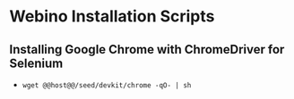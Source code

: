 # Webino Installation Scripts

## Installing Google Chrome with ChromeDriver for Selenium

- `wget @@host@@/seed/devkit/chrome -qO- | sh`
